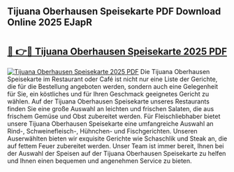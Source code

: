 ## Tijuana Oberhausen Speisekarte PDF Download Online 2025 EJapR

# <h2><a href="http://gc869mb.nevu.top/?p=Tijuana+Oberhausen+Speisekarte">🔗 👉🔴 Tijuana Oberhausen Speisekarte 2025 PDF</a></h2>

[![Tijuana Oberhausen Speisekarte 2025 PDF](https://i.imgur.com/dBaPXMq.png)](http://gc869mb.nevu.top/?p=Tijuana+Oberhausen+Speisekarte)
Die Tijuana Oberhausen Speisekarte im Restaurant oder Café ist nicht nur eine Liste der Gerichte, die für die Bestellung angeboten werden, sondern auch eine Gelegenheit für Sie, ein köstliches und für Ihren Geschmack geeignetes Gericht zu wählen. Auf der Tijuana Oberhausen Speisekarte unseres Restaurants finden Sie eine große Auswahl an leichten und frischen Salaten, die aus frischem Gemüse und Obst zubereitet werden. Für Fleischliebhaber bietet unsere Tijuana Oberhausen Speisekarte eine umfangreiche Auswahl an Rind-, Schweinefleisch-, Hühnchen- und Fischgerichten. Unseren Auserwählten bieten wir exquisite Gerichte wie Schaschlik und Steak an, die auf fettem Feuer zubereitet werden. Unser Team ist immer bereit, Ihnen bei der Auswahl der Speisen auf der Tijuana Oberhausen Speisekarte zu helfen und Ihnen einen bequemen und angenehmen Service zu bieten.
